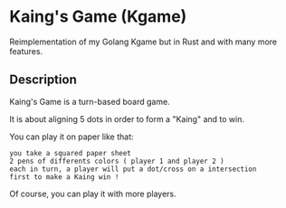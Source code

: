 # Kaing's Game (Kgame)
Reimplementation of my Golang Kgame but in Rust and with many more features.

## Description
Kaing's Game is a turn-based board game.

It is about aligning 5 dots in order to form a "Kaing" and to win.

You can play it on paper like that:

    you take a squared paper sheet
    2 pens of differents colors ( player 1 and player 2 )
    each in turn, a player will put a dot/cross on a intersection
    first to make a Kaing win !

Of course, you can play it with more players.


